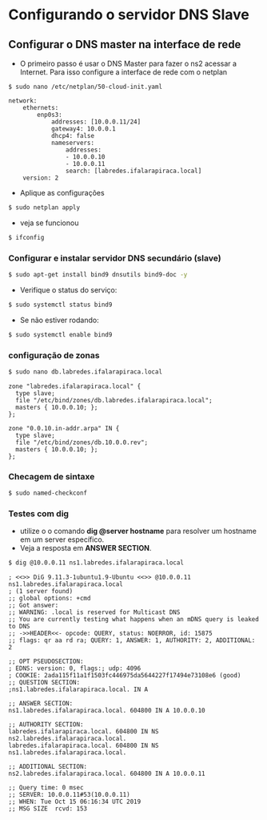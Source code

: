 # Configurando o servidor DNS Slave

##  Configurar o DNS master na interface de rede

   * O primeiro passo é usar o DNS Master para fazer o ns2 acessar a Internet. Para isso configure a interface de rede com o netplan

```base
$ sudo nano /etc/netplan/50-cloud-init.yaml 
```
```
network:
    ethernets:
        enp0s3:
            addresses: [10.0.0.11/24]
            gateway4: 10.0.0.1    
            dhcp4: false
            nameservers: 
                addresses:
                - 10.0.0.10
                - 10.0.0.11
                search: [labredes.ifalarapiraca.local]
    version: 2
```

   * Aplique as configurações
```bash
$ sudo netplan apply
``` 
   * veja se funcionou
```bash
$ ifconfig
```


### Configurar e instalar servidor DNS secundário (slave)
```bash
$ sudo apt-get install bind9 dnsutils bind9-doc -y
```


   * Verifique o status do serviço:
```bash
$ sudo systemctl status bind9
```
   * Se não estiver rodando:
```bash
$ sudo systemctl enable bind9
```

### configuração de zonas

```bash
$ sudo nano db.labredes.ifalarapiraca.local
```
```
zone "labredes.ifalarapiraca.local" {
  type slave;
  file "/etc/bind/zones/db.labredes.ifalarapiraca.local";
  masters { 10.0.0.10; };
};

zone "0.0.10.in-addr.arpa" IN {
  type slave;
  file "/etc/bind/zones/db.10.0.0.rev";
  masters { 10.0.0.10; };
};
```

### Checagem de sintaxe

```bash
$ sudo named-checkconf
```

### Testes com dig
   * utilize o o comando **dig @server hostname** para resolver um hostname em um server específico.
   * Veja a resposta em **ANSWER SECTION**.

```bash
$ dig @10.0.0.11 ns1.labredes.ifalarapiraca.local
```

```
; <<>> DiG 9.11.3-1ubuntu1.9-Ubuntu <<>> @10.0.0.11 ns1.labredes.ifalarapiraca.local
; (1 server found)
;; global options: +cmd
;; Got answer:
;; WARNING: .local is reserved for Multicast DNS
;; You are currently testing what happens when an mDNS query is leaked to DNS
;; ->>HEADER<<- opcode: QUERY, status: NOERROR, id: 15875
;; flags: qr aa rd ra; QUERY: 1, ANSWER: 1, AUTHORITY: 2, ADDITIONAL: 2

;; OPT PSEUDOSECTION:
; EDNS: version: 0, flags:; udp: 4096
; COOKIE: 2ada115f11a1f1503fc446975da5644227f17494e73108e6 (good)
;; QUESTION SECTION:
;ns1.labredes.ifalarapiraca.local. IN A

;; ANSWER SECTION:
ns1.labredes.ifalarapiraca.local. 604800 IN A 10.0.0.10

;; AUTHORITY SECTION:
labredes.ifalarapiraca.local. 604800 IN NS  ns2.labredes.ifalarapiraca.local.
labredes.ifalarapiraca.local. 604800 IN NS  ns1.labredes.ifalarapiraca.local.

;; ADDITIONAL SECTION:
ns2.labredes.ifalarapiraca.local. 604800 IN A 10.0.0.11

;; Query time: 0 msec
;; SERVER: 10.0.0.11#53(10.0.0.11)
;; WHEN: Tue Oct 15 06:16:34 UTC 2019
;; MSG SIZE  rcvd: 153
```

